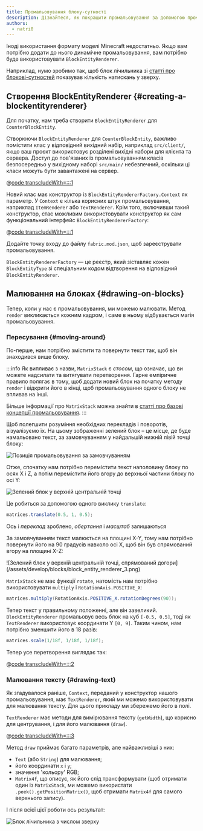```yaml
---
title: Промальовування блоку-сутності
description: Дізнайтеся, як покращити промальовування за допомогою промальовування блоку-сутності.
authors:
  - natri0
---
```


Іноді використання формату моделі Minecraft недостатньо. Якщо вам потрібно додати до нього динамічне промальовування, вам потрібно буде використовувати `BlockEntityRenderer`.

Наприклад, нумо зробимо так, щоб блок лічильника зі [статті про блокові-сутностей](../blocks/block-entities) показував кількість натискань у зверху.

## Створення BlockEntityRenderer {#creating-a-blockentityrenderer}

Для початку, нам треба створити `BlockEntityRenderer` для `CounterBlockEntity`.

Створюючи `BlockEntityRenderer` для `CounterBlockEntity`, важливо помістити клас у відповідний вихідний набір, наприклад `src/client/`, якщо ваш проєкт використовує розділені вихідні набори для клієнта та сервера. Доступ до пов'язаних із промальовуванням класів безпосередньо у вихідному наборі `src/main/` небезпечний, оскільки ці класи можуть бути завантажені на сервер.

@[code transcludeWith=:::1](@/reference/1.21/src/client/java/com/example/docs/rendering/blockentity/CounterBlockEntityRenderer.java)

Новий клас має конструктор із `BlockEntityRendererFactory.Context` як параметр. У `Context` є кілька корисних штук промальовування, наприклад `ItemRenderer` або `TextRenderer`.
Крім того, включивши такий конструктор, стає можливим використовувати конструктор як сам функціональний інтерфейс `BlockEntityRendererFactory`:

@[code transcludeWith=:::1](@/reference/1.21/src/client/java/com/example/docs/ExampleModBlockEntityRenderer.java)

Додайте точку входу до файлу `fabric.mod.json`, щоб зареєструвати промальовування.

`BlockEntityRendererFactory` — це реєстр, який зіставляє кожен `BlockEntityType` зі спеціальним кодом відтворення на відповідний `BlockEntityRenderer`.

## Малювання на блоках {#drawing-on-blocks}

Тепер, коли у нас є промальовування, ми можемо малювати. Метод `render` викликається кожним кадром, і саме в ньому відбувається магія промальовування.

### Пересування {#moving-around}

По-перше, нам потрібно змістити та повернути текст так, щоб він знаходився вище блоку.

:::info
Як випливає з назви, `MatrixStack` є _стосом_, що означає, що ви можете надсилати та витягувати перетворення.
Гарне емпіричне правило полягає в тому, щоб додати новий блок на початку методу `render` і відкрити його в кінці, щоб промальовування одного блоку не впливав на інші.

Більше інформації про `MatrixStack` можна знайти в [статті про базові концепції промальовування](../rendering/basic-concepts).
:::

Щоб полегшити розуміння необхідних перекладів і поворотів, візуалізуємо їх. На цьому зображенні зелений блок – це місце, де буде намальовано текст, за замовчуванням у найдальшій нижній лівій точці блоку:

![Позиція промальовування за замовчуванням](/assets/develop/blocks/block_entity_renderer_1.png)

Отже, спочатку нам потрібно перемістити текст наполовину блоку по осях X і Z, а потім перемістити його вгору до верхньої частини блоку по осі Y:

![Зелений блок у верхній центральній точці](/assets/develop/blocks/block_entity_renderer_2.png)

Це робиться за допомогою одного виклику `translate`:

```java
matrices.translate(0.5, 1, 0.5);
```

Ось і _переклад_ зроблено, _обертання_ і _масштаб_ залишаються

За замовчуванням текст малюється на площині X-Y, тому нам потрібно повернути його на 90 градусів навколо осі X, щоб він був спрямований вгору на площині X-Z:

![Зелений блок у верхній центральній точці, спрямований догори] (/assets/develop/blocks/block_entity_renderer_3.png)

`MatrixStack` не має функції `rotate`, натомість нам потрібно використовувати `multiply` і `RotationAxis.POSITIVE_X`:

```java
matrices.multiply(RotationAxis.POSITIVE_X.rotationDegrees(90));
```

Тепер текст у правильному положенні, але він завеликий. `BlockEntityRenderer` промальовує весь блок на куб `[-0.5, 0.5]`, тоді як `TextRenderer` використовує координати Y `[0, 9]`. Таким чином, нам потрібно зменшити його в 18 разів:

```java
matrices.scale(1/18f, 1/18f, 1/18f);
```

Тепер усе перетворення виглядає так:

@[code transcludeWith=:::2](@/reference/1.21/src/client/java/com/example/docs/rendering/blockentity/CounterBlockEntityRenderer.java)

### Малювання тексту {#drawing-text}

Як згадувалося раніше, `Context`, переданий у конструктор нашого промальовування, має `TextRenderer`, який ми можемо використовувати для малювання тексту. Для цього прикладу ми збережемо його в полі.

`TextRenderer` має методи для вимірювання тексту (`getWidth`), що корисно для центрування, і для його малювання (`draw`).

@[code transcludeWith=:::3](@/reference/1.21/src/client/java/com/example/docs/rendering/blockentity/CounterBlockEntityRenderer.java)

Метод `draw` приймає багато параметрів, але найважливіші з них:

- `Text` (або `String`) для малювання;
- його координати `x` і `y`;
- значення 'кольору' RGB;
- `Matrix4f`, що описує, як його слід трансформувати (щоб отримати один із `MatrixStack`, ми можемо використати `.peek().getPositionMatrix()`, щоб отримати `Matrix4f` для самого верхнього запису).

І після всієї цієї роботи ось результат:

![Блок лічильника з числом зверху](/assets/develop/blocks/block_entity_renderer_4.png)
